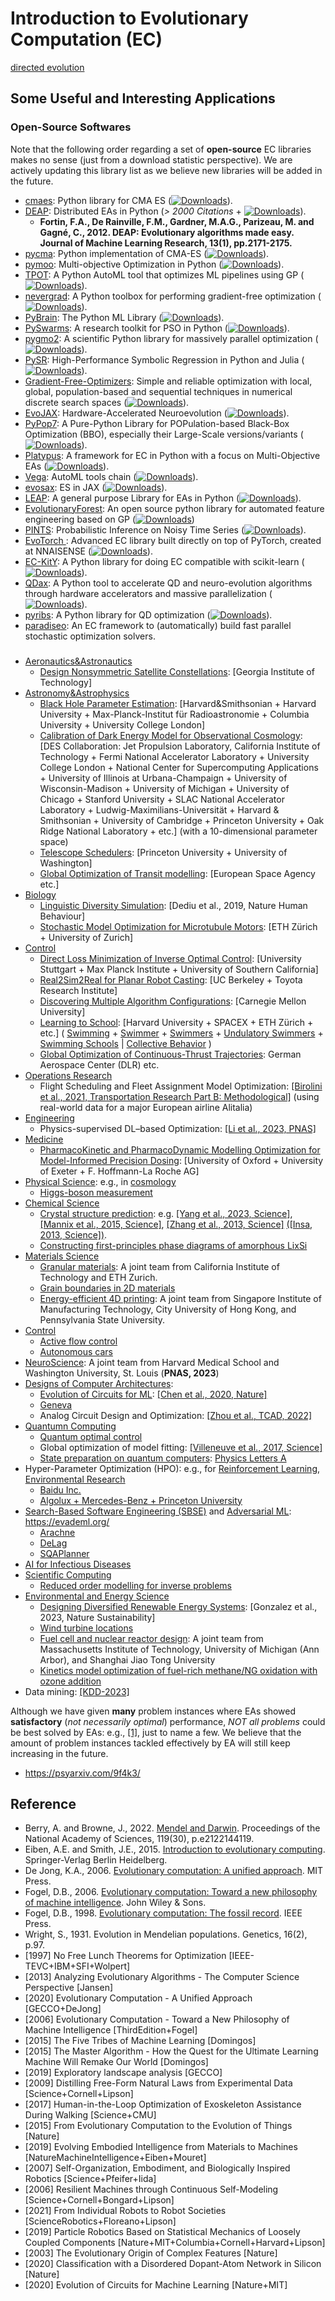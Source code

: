 # Introduction to Evolutionary Computation (EC)

[directed evolution](https://iopscience.iop.org/article/10.1088/2632-2153/accacd)

## Some Useful and Interesting Applications

### Open-Source Softwares

Note that the following order regarding a set of **open-source** EC libraries makes no sense (just from a download statistic perspective). We are actively updating this library list as we believe new libraries will be added in the future.

* [cmaes](https://github.com/CyberAgentAILab/cmaes): Python library for CMA ES ([![Downloads](https://static.pepy.tech/badge/cmaes)](https://pepy.tech/project/cmaes)).
* [DEAP](https://github.com/deap/deap): Distributed EAs in Python (*> 2000 Citations* + [![Downloads](https://static.pepy.tech/badge/deap)](https://pepy.tech/project/deap)).
  * **Fortin, F.A., De Rainville, F.M., Gardner, M.A.G., Parizeau, M. and Gagné, C., 2012. DEAP: Evolutionary algorithms made easy. Journal of Machine Learning Research, 13(1), pp.2171-2175.**
* [pycma](https://github.com/CMA-ES/pycma): Python implementation of CMA-ES ([![Downloads](https://static.pepy.tech/badge/cma)](https://pepy.tech/project/cma)).
* [pymoo](https://github.com/anyoptimization/pymoo): Multi-objective Optimization in Python ([![Downloads](https://static.pepy.tech/badge/pymoo)](https://pepy.tech/project/pymoo)).
* [TPOT](https://github.com/EpistasisLab/tpot): A Python AutoML tool that optimizes ML pipelines using GP ([![Downloads](https://static.pepy.tech/badge/tpot)](https://pepy.tech/project/tpot)).
* [nevergrad](https://github.com/facebookresearch/nevergrad): A Python toolbox for performing gradient-free optimization ([![Downloads](https://static.pepy.tech/badge/nevergrad)](https://pepy.tech/project/nevergrad)).
* [PyBrain](https://github.com/pybrain/pybrain): The Python ML Library ([![Downloads](https://static.pepy.tech/badge/pybrain)](https://pepy.tech/project/pybrain)).
* [PySwarms](https://github.com/ljvmiranda921/pyswarms): A research toolkit for PSO in Python ([![Downloads](https://static.pepy.tech/badge/PySwarms)](https://pepy.tech/project/PySwarms)).
* [pygmo2](https://esa.github.io/pygmo2/): A scientific Python library for massively parallel optimization ([![Downloads](https://static.pepy.tech/badge/pygmo)](https://pepy.tech/project/pygmo)).
* [PySR](https://github.com/MilesCranmer/PySR): High-Performance Symbolic Regression in Python and Julia ([![Downloads](https://static.pepy.tech/badge/PySR)](https://pepy.tech/project/PySR)).
* [Gradient-Free-Optimizers](https://github.com/SimonBlanke/Gradient-Free-Optimizers): Simple and reliable optimization with local, global, population-based and sequential techniques in numerical discrete search spaces ([![Downloads](https://static.pepy.tech/badge/gradient-free-optimizers)](https://pepy.tech/project/gradient-free-optimizers)).
* [EvoJAX](https://github.com/google/evojax): Hardware-Accelerated Neuroevolution ([![Downloads](https://static.pepy.tech/badge/evojax)](https://pepy.tech/project/evojax)).
* [PyPop7](https://github.com/Evolutionary-Intelligence/pypop): A Pure-Python Library for POPulation-based Black-Box Optimization (BBO), especially their Large-Scale versions/variants ([![Downloads](https://static.pepy.tech/badge/pypop7)](https://pepy.tech/project/pypop7)).
* [Platypus](https://github.com/Project-Platypus/Platypus): A framework for EC in Python with a focus on Multi-Objective EAs ([![Downloads](https://static.pepy.tech/badge/platypus)](https://pepy.tech/project/platypus)).
* [Vega](https://github.com/huawei-noah/vega): AutoML tools chain ([![Downloads](https://static.pepy.tech/badge/noah-vega)](https://pepy.tech/project/noah-vega)).
* [evosax](https://github.com/RobertTLange/evosax): ES in JAX ([![Downloads](https://static.pepy.tech/badge/evosax)](https://pepy.tech/project/evosax)).
* [LEAP](https://github.com/AureumChaos/LEAP): A general purpose Library for EAs in Python ([![Downloads](https://static.pepy.tech/badge/leap_ec)](https://pepy.tech/project/leap_ec)).
* [EvolutionaryForest](https://github.com/hengzhe-zhang/EvolutionaryForest): An open source python library for automated feature engineering based on GP ([![Downloads](https://static.pepy.tech/badge/evolutionary_forest)](https://pepy.tech/project/evolutionary_forest))
* [PINTS](https://github.com/pints-team/pints): Probabilistic Inference on Noisy Time Series ([![Downloads](https://static.pepy.tech/badge/pints)](https://pepy.tech/project/pints)).
* [EvoTorch ](https://github.com/nnaisense/evotorch): Advanced EC library built directly on top of PyTorch, created at NNAISENSE ([![Downloads](https://static.pepy.tech/badge/evotorch)](https://pepy.tech/project/evotorch)).
* [EC-KitY](https://www.sciencedirect.com/science/article/pii/S2352711023000778): A Python library for doing EC compatible with scikit-learn ([![Downloads](https://static.pepy.tech/badge/eckity)](https://pepy.tech/project/eckity)).
* [QDax](https://github.com/adaptive-intelligent-robotics/QDax): A Python tool to accelerate QD and neuro-evolution algorithms through hardware accelerators and massive parallelization ([![Downloads](https://static.pepy.tech/badge/qdax)](https://pepy.tech/project/qdax)).
* [pyribs](https://github.com/icaros-usc/pyribs): A Python library for QD optimization ([![Downloads](https://static.pepy.tech/badge/pyribs)](https://pepy.tech/project/pyribs)).
* [paradiseo](https://github.com/nojhan/paradiseo): An EC framework to (automatically) build fast parallel stochastic optimization solvers.

###

* [Aeronautics&Astronautics](https://www.aiaa.org/)
  * [Design Nonsymmetric Satellite Constellations](https://arc.aiaa.org/doi/full/10.2514/1.A35515): [Georgia Institute of Technology]
* [Astronomy&Astrophysics]()
  * [Black Hole Parameter Estimation](https://www.aanda.org/articles/aa/abs/2021/06/aa39745-20/aa39745-20.html): [Harvard&Smithsonian + Harvard University + Max-Planck-Institut für Radioastronomie + Columbia University + University College London]
  * [Calibration of Dark Energy Model for Observational Cosmology](https://www.aanda.org/articles/aa/full_html/2021/12/aa41744-21/aa41744-21.html): [DES Collaboration: Jet Propulsion Laboratory, California Institute of Technology + Fermi National Accelerator Laboratory + University College London + National Center for Supercomputing Applications + University of Illinois at Urbana-Champaign + University of Wisconsin-Madison + University of Michigan + University of Chicago + Stanford University + SLAC National Accelerator Laboratory + Ludwig-Maximilians-Universität + Harvard & Smithsonian + University of Cambridge + Princeton University + Oak Ridge National Laboratory + etc.] (with a 10-dimensional parameter space)
  * [Telescope Schedulers](https://iopscience.iop.org/article/10.3847/1538-3881/aafece): [Princeton University + University of Washington]
  * [Global Optimization of Transit modelling](https://academic.oup.com/mnras/article/505/3/3767/6287591): [European Space Agency etc.]
* [Biology]()
  * [Linguistic Diversity Simulation](https://www.nature.com/articles/s41562-019-0663-x): [Dediu et al., 2019, Nature Human Behaviour]
  * [Stochastic Model Optimization for Microtubule Motors](https://journals.plos.org/ploscompbiol/article?id=10.1371/journal.pcbi.1000623): [ETH Zürich + University of Zurich]
* [Control]()
  * [Direct Loss Minimization of Inverse Optimal Control](https://roboticsproceedings.org/rss11/p13.pdf): [University Stuttgart + Max Planck Institute + University of Southern California]
  * [Real2Sim2Real for Planar Robot Casting](https://ieeexplore.ieee.org/document/9811651): [UC Berkeley + Toyota Research Institute]
  * [Discovering Multiple Algorithm Configurations](https://arxiv.org/abs/2303.07434): [Carnegie Mellon University]
  * [Learning to School](https://www.cambridge.org/core/journals/journal-of-fluid-mechanics/article/learning-to-school-in-the-presence-of-hydrodynamic-interactions/22EE6D99862DB3F3882F287361C8E16A): [Harvard University + SPACEX + ETH Zürich + etc.] ( [Swimming](https://journals.biologists.com/jeb/article/209/24/4841/16413/Simulations-of-optimized-anguilliform-swimming) + [Swimmer](https://www.cambridge.org/core/journals/journal-of-fluid-mechanics/article/cstart-optimal-start-of-larval-fish/1D69338D18E0748C24D9B0B07D0C233A) + [Swimmers](https://www.cambridge.org/core/journals/journal-of-fluid-mechanics/article/optimal-shapes-for-anguilliform-swimmers-at-intermediate-reynolds-numbers/82B0F4B119815A9AB0508E67A582A285) + [Undulatory Swimmers](https://www.cambridge.org/core/journals/journal-of-fluid-mechanics/article/optimal-morphokinematics-for-undulatory-swimmers-at-intermediate-reynolds-numbers/A89113257A5A14C1C67331EA7922EF7B) + [Swimming Schools](https://cse-lab.seas.harvard.edu/publications/evolutionary-optimization-scalar-transport-cylinder-arrays-multigpumulticore) | [Collective Behavior](https://arxiv.org/abs/2305.10548) )
  * [Global Optimization of Continuous-Thrust Trajectories](https://link.springer.com/chapter/10.1007/978-3-030-10501-3_2): German Aerospace Center (DLR) etc.
* [Operations Research]()
  * Flight Scheduling and Fleet Assignment Model Optimization: [[Birolini et al., 2021, Transportation Research Part B: Methodological]](https://www.sciencedirect.com/science/article/pii/S0191261521000801) (using real-world data for a major European airline Alitalia)
* [Engineering]()
  * Physics-supervised DL–based Optimization: [[Li et al., 2023, PNAS]](https://www.pnas.org/doi/abs/10.1073/pnas.2309062120)
* [Medicine]()
  * [PharmacoKinetic and PharmacoDynamic Modelling Optimization for Model-Informed Precision Dosing](https://www.biorxiv.org/content/10.1101/2023.07.31.551404v1): [University of Oxford + University of Exeter +  F. Hoffmann-La Roche AG]
* [Physical Science](): e.g., in [cosmology](https://journals.aps.org/prd/abstract/10.1103/PhysRevD.107.043509)
  * [Higgs-boson measurement](https://arxiv.org/pdf/2303.12018.pdf)
* [Chemical Science]()
  * [Crystal structure prediction](https://pubs.aip.org/aip/jcp/article-abstract/124/24/244704/567275/Crystal-structure-prediction-using-ab-initio): e.g. [[Yang et al., 2023, Science]](https://www.science.org/doi/full/10.1126/science.abm5134), [[Mannix et al., 2015, Science]](https://www.science.org/doi/full/10.1126/science.aad1080), [[Zhang et al., 2013, Science]](https://www.science.org/doi/10.1126/science.1244989) [([Insa, 2013, Science])](https://www.science.org/doi/10.1126/science.1247699).
  * [Constructing first-principles phase diagrams of amorphous LixSi](https://pubs.aip.org/aip/jcp/article/148/24/241711/960040)
* [Materials Science]()
  * [Granular materials](https://link.springer.com/article/10.1007/s10035-022-01282-y): A joint team from California Institute of Technology and ETH Zurich.
  * [Grain boundaries in 2D materials](https://pubs.acs.org/doi/full/10.1021/acsami.3c01161)
  * [Energy-efficient 4D printing](https://onlinelibrary.wiley.com/doi/10.1002/advs.202206607): A joint team from Singapore Institute of Manufacturing Technology, City University of Hong Kong, and Pennsylvania State University.
* [Control](https://evotorch.ai/)
  * [Active flow control](https://www.cambridge.org/core/journals/journal-of-fluid-mechanics/article/abs/comparative-analysis-of-machine-learning-methods-for-active-flow-control/DF06699ACFFCCD1B5778ED63DFDADCFF)
  * [Autonomous cars](https://www.sciencedirect.com/science/article/pii/S0743731522002507)
* [NeuroScience](https://www.pnas.org/doi/abs/10.1073/pnas.2213034120): A joint team from Harvard Medical School and Washington University, St. Louis (**PNAS, 2023**)
* [Designs of Computer Architectures](https://dl.acm.org/doi/10.1145/3579371.3589049):
  * [Evolution of Circuits for ML](https://www.nature.com/articles/d41586-020-00002-x): [[Chen et al., 2020, Nature]](https://www.nature.com/articles/s41586-019-1901-0)
  * [Geneva](https://link.springer.com/article/10.1007/s41781-023-00098-6)
  * Analog Circuit Design and Optimization: [[Zhou et al., TCAD, 2022]](https://ieeexplore.ieee.org/document/9756017)
* [Quantumn Computing]()
  * [Quantum optimal control](https://www.sciencedirect.com/science/article/pii/S0010465523001273)
  * Global optimization of model fitting: [[Villeneuve et al., 2017, Science]](https://www.science.org/doi/full/10.1126/science.aam8393)
  * [State preparation on quantum computers](https://www.nature.com/articles/s41598-023-37767-w): [Physics Letters A](https://www.sciencedirect.com/science/article/pii/S0375960123002402)
* Hyper-Parameter Optimization (HPO): e.g., for [Reinforcement Learning](https://openreview.net/forum?id=0Vm8Ghcxmp), [Environmental Research](https://pubs.acs.org/doi/full/10.1021/acs.est.3c00026)
  * [Baidu Inc.](https://assets.researchsquare.com/files/rs-2408527/v1_covered.pdf?c=1673942367)
  * [Algolux + Mercedes-Benz + Princeton University](https://openaccess.thecvf.com/content/CVPR2023/papers/Goudreault_LiDAR-in-the-Loop_Hyperparameter_Optimization_CVPR_2023_paper.pdf)
* [Search-Based Software Engineering (SBSE)](https://dl.acm.org/doi/abs/10.1145/3514233) and [Adversarial ML](https://dl.acm.org/doi/10.1145/3134599): https://evademl.org/
  * [Arachne](https://dl.acm.org/doi/10.1145/3563210)
  * [DeLag](https://ieeexplore.ieee.org/abstract/document/10098585)
  * [SQAPlanner](https://ieeexplore.ieee.org/document/9394771)
* [AI for Infectious Diseases](https://www.science.org/doi/full/10.1126/science.adh1114)
* [Scientific Computing]()
  * [Reduced order modelling for inverse problems](https://link.springer.com/article/10.1007/s10915-023-02142-4)
* [Environmental and Energy Science]()
  * [Designing Diversified Renewable Energy Systems](https://www.nature.com/articles/s41893-022-01033-0): [Gonzalez et al., 2023, Nature Sustainability]
  * [Wind turbine locations](https://www.sciencedirect.com/science/article/pii/S1462901123000497)
  * [Fuel cell and nuclear reactor design](https://www.sciencedirect.com/science/article/pii/S0029549323002728): A joint team from Massachusetts Institute of Technology, University of Michigan (Ann Arbor), and  Shanghai Jiao Tong University
  * [Kinetics model optimization of fuel-rich methane/NG oxidation with ozone addition](https://www.sciencedirect.com/science/article/pii/S2666352X23000468)
* Data mining: [[KDD-2023]](https://dl.acm.org/doi/10.1145/3580305.3599253)

Although we have given **many** problem instances where EAs showed **satisfactory** (*not necessarily optimal*) performance, *NOT all problems* could be best solved by EAs: e.g., [[1]](https://www.sciencedirect.com/science/article/pii/S2590238522006622), just to name a few. We believe that the amount of problem instances tackled effectively by EA will still keep increasing in the future.

* https://psyarxiv.com/9f4k3/

## Reference

* Berry, A. and Browne, J., 2022. [Mendel and Darwin](https://www.pnas.org/doi/abs/10.1073/pnas.2122144119). Proceedings of the National Academy of Sciences, 119(30), p.e2122144119.
* Eiben, A.E. and Smith, J.E., 2015. [Introduction to evolutionary computing](https://link.springer.com/book/10.1007/978-3-662-44874-8). Springer-Verlag Berlin Heidelberg.
* De Jong, K.A., 2006. [Evolutionary computation: A unified approach](https://mitpress.mit.edu/9780262529600/evolutionary-computation/). MIT Press.
* Fogel, D.B., 2006. [Evolutionary computation: Toward a new philosophy of machine intelligence](https://www.wiley.com/en-us/Evolutionary+Computation%3A+Toward+a+New+Philosophy+of+Machine+Intelligence%2C+3rd+Edition-p-9780471669517). John Wiley & Sons.
* Fogel, D.B., 1998. [Evolutionary computation: The fossil record](https://ieeexplore.ieee.org/book/5263042). IEEE Press.
* Wright, S., 1931. Evolution in Mendelian populations. Genetics, 16(2), p.97.
* [1997] No Free Lunch Theorems for Optimization [IEEE-TEVC+IBM+SFI+Wolpert]
* [2013] Analyzing Evolutionary Algorithms - The Computer Science Perspective [Jansen]
* [2020] Evolutionary Computation - A Unified Approach [GECCO+DeJong]
* [2006] Evolutionary Computation - Toward a New Philosophy of Machine Intelligence [ThirdEdition+Fogel]
* [2015] The Five Tribes of Machine Learning [Domingos]
* [2015] The Master Algorithm - How the Quest for the Ultimate Learning Machine Will Remake Our World [Domingos]
* [2019] Exploratory landscape analysis [GECCO]
* [2009] Distilling Free-Form Natural Laws from Experimental Data [Science+Cornell+Lipson]
* [2017] Human-in-the-Loop Optimization of Exoskeleton Assistance During Walking [Science+CMU]
* [2015] From Evolutionary Computation to the Evolution of Things [Nature]
* [2019] Evolving Embodied Intelligence from Materials to Machines [NatureMachineIntelligence+Eiben+Mouret]
* [2007] Self-Organization, Embodiment, and Biologically Inspired Robotics [Science+Pfeifer+Iida]
* [2006] Resilient Machines through Continuous Self-Modeling [Science+Cornell+Bongard+Lipson]
* [2021] From Individual Robots to Robot Societies [ScienceRobotics+Floreano+Lipson]
* [2019] Particle Robotics Based on Statistical Mechanics of Loosely Coupled Components [Nature+MIT+Columbia+Cornell+Harvard+Lipson]
* [2003] The Evolutionary Origin of Complex Features [Nature]
* [2020] Classification with a Disordered Dopant-Atom Network in Silicon [Nature]
* [2020] Evolution of Circuits for Machine Learning [Nature+MIT]
